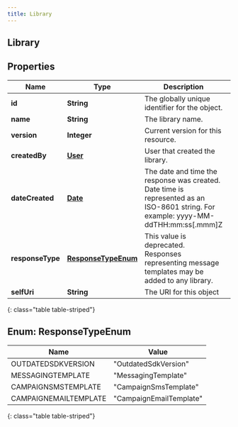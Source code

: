 ```yaml
---
title: Library
---
```


## Library

## Properties

| Name             | Type                                             | Description                                                                                                                         | Notes      |
| ---------------- | ------------------------------------------------ | ----------------------------------------------------------------------------------------------------------------------------------- | ---------- |
| **id**           | <!----><!---->**String**<!---->                  | The globally unique identifier for the object.                                                                                      | [optional] |
| **name**         | <!----><!---->**String**<!---->                  | The library name.                                                                                                                   |            |
| **version**      | <!----><!---->**Integer**<!---->                 | Current version for this resource.                                                                                                  | [optional] |
| **createdBy**    | <!----><!---->[**User**](User.md)<!---->         | User that created the library.                                                                                                      | [optional] |
| **dateCreated**  | <!----><!---->[**Date**](Date.md)<!---->         | The date and time the response was created. Date time is represented as an ISO-8601 string. For example: yyyy-MM-ddTHH:mm:ss[.mmm]Z | [optional] |
| **responseType** | [**ResponseTypeEnum**](#ResponseTypeEnum)<!----> | This value is deprecated. Responses representing message templates may be added to any library.                                     | [optional] |
| **selfUri**      | <!----><!---->**String**<!---->                  | The URI for this object                                                                                                             | [optional] |

{: class="table table-striped"}

<a name="ResponseTypeEnum"></a>

## Enum: ResponseTypeEnum

| Name                  | Value                             |
| --------------------- | --------------------------------- |
| OUTDATEDSDKVERSION    | &quot;OutdatedSdkVersion&quot;    |
| MESSAGINGTEMPLATE     | &quot;MessagingTemplate&quot;     |
| CAMPAIGNSMSTEMPLATE   | &quot;CampaignSmsTemplate&quot;   |
| CAMPAIGNEMAILTEMPLATE | &quot;CampaignEmailTemplate&quot; |

{: class="table table-striped"}

